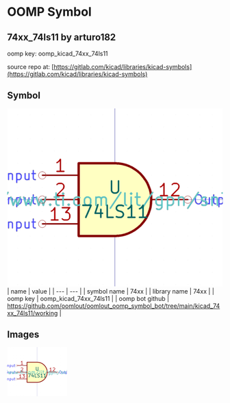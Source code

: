 # OOMP Symbol  
## 74xx_74ls11  by arturo182  
  
oomp key: oomp_kicad_74xx_74ls11  
  
source repo at: [https://gitlab.com/kicad/libraries/kicad-symbols](https://gitlab.com/kicad/libraries/kicad-symbols)  
## Symbol  
  
[![working.png](working_600.png)](working.png)  
| name | value | 
| --- | --- | 
| symbol name | 74xx | 
| library name | 74xx | 
| oomp key | oomp_kicad_74xx_74ls11 | 
| oomp bot github | https://github.com/oomlout/oomlout_oomp_symbol_bot/tree/main/kicad_74xx_74ls11/working | 
## Images  
  
[![working.png](working_140.png)](working.png)  
